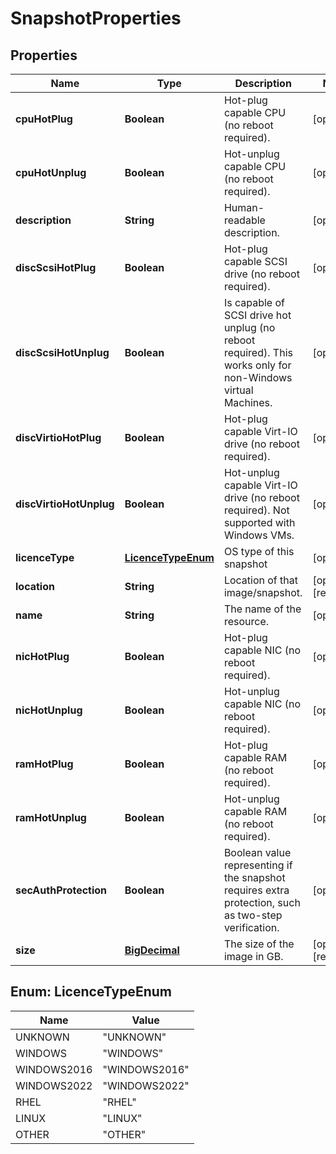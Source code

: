 

# SnapshotProperties

## Properties

| Name | Type | Description | Notes |
| ------------ | ------------- | ------------- | ------------- |
| **cpuHotPlug** | **Boolean** | Hot-plug capable CPU (no reboot required). |  [optional] |
| **cpuHotUnplug** | **Boolean** | Hot-unplug capable CPU (no reboot required). |  [optional] |
| **description** | **String** | Human-readable description. |  [optional] |
| **discScsiHotPlug** | **Boolean** | Hot-plug capable SCSI drive (no reboot required). |  [optional] |
| **discScsiHotUnplug** | **Boolean** | Is capable of SCSI drive hot unplug (no reboot required). This works only for non-Windows virtual Machines. |  [optional] |
| **discVirtioHotPlug** | **Boolean** | Hot-plug capable Virt-IO drive (no reboot required). |  [optional] |
| **discVirtioHotUnplug** | **Boolean** | Hot-unplug capable Virt-IO drive (no reboot required). Not supported with Windows VMs. |  [optional] |
| **licenceType** | [**LicenceTypeEnum**](#LicenceTypeEnum) | OS type of this snapshot |  [optional] |
| **location** | **String** | Location of that image/snapshot.  |  [optional] [readonly] |
| **name** | **String** | The name of the  resource. |  [optional] |
| **nicHotPlug** | **Boolean** | Hot-plug capable NIC (no reboot required). |  [optional] |
| **nicHotUnplug** | **Boolean** | Hot-unplug capable NIC (no reboot required). |  [optional] |
| **ramHotPlug** | **Boolean** | Hot-plug capable RAM (no reboot required). |  [optional] |
| **ramHotUnplug** | **Boolean** | Hot-unplug capable RAM (no reboot required). |  [optional] |
| **secAuthProtection** | **Boolean** | Boolean value representing if the snapshot requires extra protection, such as two-step verification. |  [optional] |
| **size** | [**BigDecimal**](BigDecimal.md) | The size of the image in GB. |  [optional] [readonly] |



## Enum: LicenceTypeEnum

| Name | Value |
| ---- | -----
| UNKNOWN | &quot;UNKNOWN&quot; |
| WINDOWS | &quot;WINDOWS&quot; |
| WINDOWS2016 | &quot;WINDOWS2016&quot; |
| WINDOWS2022 | &quot;WINDOWS2022&quot; |
| RHEL | &quot;RHEL&quot; |
| LINUX | &quot;LINUX&quot; |
| OTHER | &quot;OTHER&quot; |


